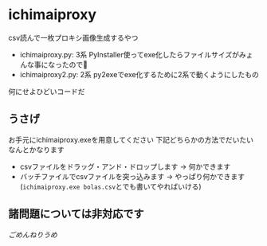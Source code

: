 # ichimaiproxy
csv読んで一枚プロキシ画像生成するやつ
- ichimaiproxy.py: 3系
  PyInstaller使ってexe化したらファイルサイズがみょんな事になったので🤔
- ichimaiproxy2.py: 2系
  py2exeでexe化するために2系で動くようにしたもの

何にせよひどいコードだ


## うさげ
お手元にichimaiproxy.exeを用意してください
下記どちらかの方法でだいたいなんとかなります
- csvファイルをドラッグ・アンド・ドロップします → 何かできます
- バッチファイルでcsvファイルを突っ込みます → やっぱり何かできます
  (`ichimaiproxy.exe bolas.csv`とでも書いてやればいける)


## 諸問題については非対応です
*ごめんねりうめ*
